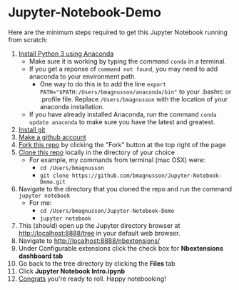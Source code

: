 # Jupyter-Notebook-Demo

Here are the minimum steps required to get this Jupyter Notebook running from scratch:

 1. [Install Python 3 using Anaconda](https://www.continuum.io/downloads)
    * Make sure it is working by typing the command `conda` in a terminal.
    * If you get a reponse of `command not found`, you may need to add anaconda to your environment path.
      * One way to do this is to add the line `export PATH="$PATH:/Users/bmagnusson/anaconda/bin"` to your .bashrc or .profile file. Replace `/Users/bmagnusson` with the location of your anaconda installation.
    * If you have already installed Anaconda, run the command `conda update anaconda` to make sure you have the latest and greatest.
 1. [Install git](https://git-scm.com/book/en/v2/Getting-Started-Installing-Git)
 1. [Make a github account](https://github.com/join)
 1. [Fork this repo](https://github.com/bmagnusson/Jupyter-Notebook-Demo) by clicking the "Fork" button at the top right of the page
 1. [Clone this repo](https://help.github.com/articles/cloning-a-repository/) locally in the directory of your choice
    * For example, my commands from terminal (mac OSX) were:
      * `cd /Users/bmagnusson`
      * `git clone https://github.com/bmagnusson/Jupyter-Notebook-Demo.git`
 1. Navigate to the directory that you cloned the repo and run the command `jupyter notebook`
     * For me: 
       * `cd /Users/bmagnusson/Jupyter-Notebook-Demo`
       * `jupyter notebook`
 1. This (should) open up the Jupyter directory browser at [http://localhost:8888/tree](http://localhost:8888/tree) in your default web browser.
 1. Navigate to [http://localhost:8888/nbextensions/](http://localhost:8888/nbextensions/)
 1. Under Configurable extensions click the check box for **Nbextensions dashboard tab**
 1. Go back to the tree directory by clicking the **Files** tab
 1. Click **Jupyter Notebook Intro.ipynb**
 1. [Congrats](https://i.imgflip.com/sd946.jpg) you're ready to roll. Happy notebooking! 
  